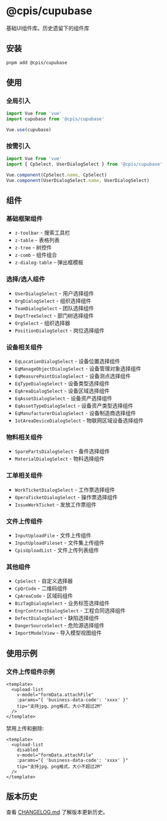 # @cpis/cupubase

基础UI组件库。历史遗留下的组件库

## 安装

```bash
pnpm add @cpis/cupubase
```

## 使用

### 全局引入

```js
import Vue from 'vue'
import cupubase from '@cpis/cupubase'

Vue.use(cupubase)
```

### 按需引入

```js
import Vue from 'vue'
import { CpSelect, UserDialogSelect } from '@cpis/cupubase'

Vue.component(CpSelect.name, CpSelect)
Vue.component(UserDialogSelect.name, UserDialogSelect)
```

## 组件

### 基础框架组件

- `z-toolbar` - 搜索工具栏
- `z-table` - 表格列表
- `z-tree` - 树控件
- `z-comb` - 组件组合
- `z-dialog-table` - 弹出框模板

### 选择/选人组件

- `UserDialogSelect` - 用户选择组件
- `OrgDialogSelect` - 组织选择组件
- `TeamDialogSelect` - 团队选择组件
- `DeptTreeSelect` - 部门树选择组件
- `OrgSelect` - 组织选择器
- `PositionDialogSelect` - 岗位选择组件

### 设备相关组件

- `EqLocationDialogSelect` - 设备位置选择组件
- `EqManageObjectDialogSelect` - 设备管理对象选择组件
- `EqMeasurePointDialogSelect` - 设备测点选择组件
- `EqTypeDialogSelect` - 设备类型选择组件
- `EqAreaDialogSelect` - 设备区域选择组件
- `EqAssetDialogSelect` - 设备资产选择组件
- `EqAssetTypeDialogSelect` - 设备资产类型选择组件
- `EqManufacturerDialogSelect` - 设备制造商选择组件
- `IotAreaDeviceDialogSelect` - 物联网区域设备选择组件

### 物料相关组件

- `SparePartsDialogSelect` - 备件选择组件
- `MaterialDialogSelect` - 物料选择组件

### 工单相关组件

- `WorkTicketDialogSelect` - 工作票选择组件
- `OperaTicketDialogSelect` - 操作票选择组件
- `IssueWorkTicket` - 发放工作票组件

### 文件上传组件

- `InputUploadFile` - 文件上传组件
- `InputUploadFileset` - 文件集上传组件
- `CpisUploadList` - 文件上传列表组件

### 其他组件

- `CpSelect` - 自定义选择器
- `CpQrCode` - 二维码组件
- `CpAreaCode` - 区域码组件
- `BizTagDialogSelect` - 业务标签选择组件
- `EngrContractDialogSelect` - 工程合同选择组件
- `DefectDialogSelect` - 缺陷选择组件
- `DangerSourceSelect` - 危险源选择组件
- `ImportModelView` - 导入模型视图组件

## 使用示例

### 文件上传组件示例

```vue
<template>
  <upload-list
    v-model="formData.attachFile"
    :params="{ 'business-data-code': 'xxxx' }"
    tip="支持jpg、png格式，大小不超过2M"
  />
</template>
```

禁用上传和删除:

```vue
<template>
  <upload-list
    disabled
    v-model="formData.attachFile"
    :params="{ 'business-data-code': 'xxxx' }"
    tip="支持jpg、png格式，大小不超过2M"
  />
</template>
```

## 版本历史

查看 [CHANGELOG.md](./CHANGELOG.md) 了解版本更新历史。
